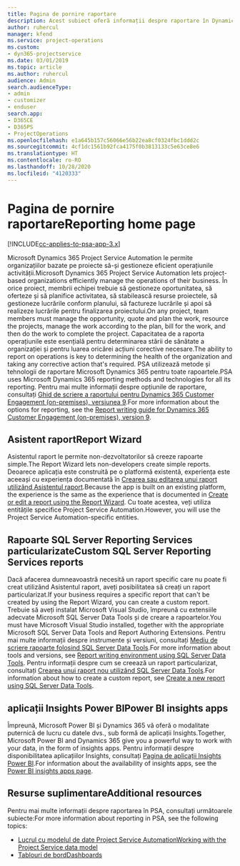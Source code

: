 ```yaml
---
title: Pagina de pornire raportare
description: Acest subiect oferă informații despre raportare în Dynamics 365 Project Service Automation.
author: ruhercul
manager: kfend
ms.service: project-operations
ms.custom:
- dyn365-projectservice
ms.date: 03/01/2019
ms.topic: article
ms.author: ruhercul
audience: Admin
search.audienceType:
- admin
- customizer
- enduser
search.app:
- D365CE
- D365PS
- ProjectOperations
ms.openlocfilehash: e1a645b157c56066e56b22ea8cf0324fbc1ddd2c
ms.sourcegitcommit: 4cf1dc1561b92fca4175f0b3813133c5e63ce8e6
ms.translationtype: HT
ms.contentlocale: ro-RO
ms.lasthandoff: 10/28/2020
ms.locfileid: "4120333"
---
```

# <a name="reporting-home-page"></a><span data-ttu-id="2c755-103">Pagina de pornire raportare</span><span class="sxs-lookup"><span data-stu-id="2c755-103">Reporting home page</span></span>

[!INCLUDE[cc-applies-to-psa-app-3.x](../includes/cc-applies-to-psa-app-3x.md)]

<span data-ttu-id="2c755-104">Microsoft Dynamics 365 Project Service Automation le permite organizațiilor bazate pe proiecte să-și gestioneze eficient operațiunile activității.</span><span class="sxs-lookup"><span data-stu-id="2c755-104">Microsoft Dynamics 365 Project Service Automation lets project-based organizations efficiently manage the operations of their business.</span></span> <span data-ttu-id="2c755-105">În orice proiect, membrii echipei trebuie să gestioneze oportunitatea, să oferteze și să planifice activitatea, să stabilească resurse proiectele, să gestioneze lucrările conform planului, să factureze lucrările și apoi să realizeze lucrările pentru finalizarea proiectului.</span><span class="sxs-lookup"><span data-stu-id="2c755-105">On any project, team members must manage the opportunity, quote and plan the work, resource the projects, manage the work according to the plan, bill for the work, and then do the work to complete the project.</span></span> <span data-ttu-id="2c755-106">Capacitatea de a raporta operațiunile este esențială pentru determinarea stării de sănătate a organizației și pentru luarea oricărei acțiuni corective necesare.</span><span class="sxs-lookup"><span data-stu-id="2c755-106">The ability to report on operations is key to determining the health of the organization and taking any corrective action that's required.</span></span> <span data-ttu-id="2c755-107">PSA utilizează metode și tehnologii de raportare Microsoft Dynamics 365 pentru toate rapoartele.</span><span class="sxs-lookup"><span data-stu-id="2c755-107">PSA uses Microsoft Dynamics 365 reporting methods and technologies for all its reporting.</span></span> <span data-ttu-id="2c755-108">Pentru mai multe informații despre opțiunile de raportare, consultați [Ghid de scriere a raportului pentru Dynamics 365 Customer Engagement (on-premises), versiunea 9](https://docs.microsoft.com/dynamics365/customerengagement/on-premises/analytics/reporting-analytics-with-dynamics-365).</span><span class="sxs-lookup"><span data-stu-id="2c755-108">For more information about the options for reporting, see the [Report writing guide for Dynamics 365 Customer Engagement (on-premises), version 9](https://docs.microsoft.com/dynamics365/customerengagement/on-premises/analytics/reporting-analytics-with-dynamics-365).</span></span>

## <a name="report-wizard"></a><span data-ttu-id="2c755-109">Asistent raport</span><span class="sxs-lookup"><span data-stu-id="2c755-109">Report Wizard</span></span>

<span data-ttu-id="2c755-110">Asistentul raport le permite non-dezvoltatorilor să creeze rapoarte simple.</span><span class="sxs-lookup"><span data-stu-id="2c755-110">The Report Wizard lets non-developers create simple reports.</span></span> <span data-ttu-id="2c755-111">Deoarece aplicația este construită pe o platformă existentă, experiența este aceeași cu experiența documentată în [Crearea sau editarea unui raport utilizând Asistentul raport](https://docs.microsoft.com/dynamics365/customerengagement/on-premises/basics/create-edit-copy-report-wizard).</span><span class="sxs-lookup"><span data-stu-id="2c755-111">Because the app is built on an existing platform, the experience is the same as the experience that is documented in [Create or edit a report using the Report Wizard](https://docs.microsoft.com/dynamics365/customerengagement/on-premises/basics/create-edit-copy-report-wizard).</span></span> <span data-ttu-id="2c755-112">Cu toate acestea, veți utiliza entitățile specifice Project Service Automation.</span><span class="sxs-lookup"><span data-stu-id="2c755-112">However, you will use the Project Service Automation-specific entities.</span></span>

## <a name="custom-sql-server-reporting-services-reports"></a><span data-ttu-id="2c755-113">Rapoarte SQL Server Reporting Services particularizate</span><span class="sxs-lookup"><span data-stu-id="2c755-113">Custom SQL Server Reporting Services reports</span></span>

<span data-ttu-id="2c755-114">Dacă afacerea dumneavoastră necesită un raport specific care nu poate fi creat utilizând Asistentul raport, aveți posibilitatea să creați un raport particularizat.</span><span class="sxs-lookup"><span data-stu-id="2c755-114">If your business requires a specific report that can't be created by using the Report Wizard, you can create a custom report.</span></span> <span data-ttu-id="2c755-115">Trebuie să aveți instalat Microsoft Visual Studio, împreună cu extensiile adecvate Microsoft SQL Server Data Tools și de creare a rapoartelor.</span><span class="sxs-lookup"><span data-stu-id="2c755-115">You must have Microsoft Visual Studio installed, together with the appropriate Microsoft SQL Server Data Tools and Report Authoring Extensions.</span></span> <span data-ttu-id="2c755-116">Pentru mai multe informații despre instrumente și versiuni, consultați [Mediu de scriere rapoarte folosind SQL Server Data Tools](https://docs.microsoft.com/dynamics365/customerengagement/on-premises/analytics/report-writing-environment-using-sql-server-data-tools).</span><span class="sxs-lookup"><span data-stu-id="2c755-116">For more information about tools and versions, see [Report writing environment using SQL Server Data Tools](https://docs.microsoft.com/dynamics365/customerengagement/on-premises/analytics/report-writing-environment-using-sql-server-data-tools).</span></span> <span data-ttu-id="2c755-117">Pentru informații despre cum se creează un raport particularizat, consultați [Crearea unui raport nou utilizând SQL Server Data Tools](https://docs.microsoft.com/dynamics365/customerengagement/on-premises/analytics/create-a-new-report-using-sql-server-data-tools).</span><span class="sxs-lookup"><span data-stu-id="2c755-117">For information about how to create a custom report, see [Create a new report using SQL Server Data Tools](https://docs.microsoft.com/dynamics365/customerengagement/on-premises/analytics/create-a-new-report-using-sql-server-data-tools).</span></span>

## <a name="power-bi-insights-apps"></a><span data-ttu-id="2c755-118">aplicații Insights Power BI</span><span class="sxs-lookup"><span data-stu-id="2c755-118">Power BI insights apps</span></span>

<span data-ttu-id="2c755-119">Împreună, Microsoft Power BI și Dynamics 365 vă oferă o modalitate puternică de lucru cu datele dvs., sub formă de aplicații Insights.</span><span class="sxs-lookup"><span data-stu-id="2c755-119">Together, Microsoft Power BI and Dynamics 365 give you a powerful way to work with your data, in the form of insights apps.</span></span> <span data-ttu-id="2c755-120">Pentru informații despre disponibilitatea aplicațiilor Insights, consultați [Pagina de aplicații Insights Power BI](https://powerbi.microsoft.com/power-bi-insights-apps/).</span><span class="sxs-lookup"><span data-stu-id="2c755-120">For information about the availability of insights apps, see the [Power BI insights apps page](https://powerbi.microsoft.com/power-bi-insights-apps/).</span></span>


## <a name="additional-resources"></a><span data-ttu-id="2c755-121">Resurse suplimentare</span><span class="sxs-lookup"><span data-stu-id="2c755-121">Additional resources</span></span>
<span data-ttu-id="2c755-122">Pentru mai multe informații despre raportarea în PSA, consultați următoarele subiecte:</span><span class="sxs-lookup"><span data-stu-id="2c755-122">For more information about reporting in PSA, see the following topics:</span></span>

- [<span data-ttu-id="2c755-123">Lucrul cu modelul de date Project Service Automation</span><span class="sxs-lookup"><span data-stu-id="2c755-123">Working with the Project Service data model</span></span>](reports-working-project-service-data-model.md)
- [<span data-ttu-id="2c755-124">Tablouri de bord</span><span class="sxs-lookup"><span data-stu-id="2c755-124">Dashboards</span></span>](reports-dashboards.md)

